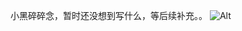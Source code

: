 小黑碎碎念，暂时还没想到写什么，等后续补充。。
![Alt](https://imgs-1306864474.cos.ap-beijing.myqcloud.com/img/cb500a95e20a2014e883d6ae46ea9d42b0e2508b.svg "Repobeats analytics image")